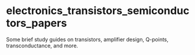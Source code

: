 # electronics_transistors_semiconductors_papers
Some brief study guides on transistors, amplifier design, Q-points, transconductance, and more. 
